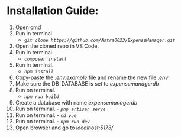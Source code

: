 # Installation Guide:

1. Open cmd
2. Run in terminal
   - *`git clone https://github.com/Astra0023/ExpenseManager.git`*
3. Open the cloned repo in VS Code.
4. Run in terminal.
   - *`composer install`*
5. Run in terminal.
   - *`npm install`*
6. Copy-paste the *.env.example* file and rename the new file *.env*
7. Make sure the DB_DATABASE is set to *expensemanagerdb*
8. Run on terminal.
    - *`npm run build`*
9. Create a database with name *expensemanagerdb*
10. Run on  terminal. - *`php artisan serve`*
11. Run on terminal. - *`cd vue`*
12. Run on terminal. - *`npm run dev`*
13. Open browser and go to *localhost:5173/*